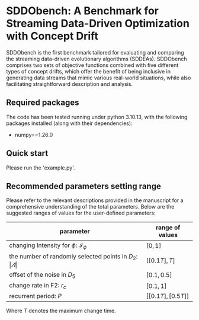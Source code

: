 # SDDObench: A Benchmark for Streaming Data-Driven Optimization with Concept Drift  

SDDObench is the first benchmark tailored for evaluating and comparing the streaming data-driven evolutionary algorithms  (SDDEAs). SDDObench comprises two sets of objective functions combined with five different types of concept drifts, which offer the benefit of being inclusive in generating data streams that mimic various real-world situations, while also facilitating straightforward description and analysis.  

## Required packages

The code has been tested running under python 3.10.13, with the following packages installed (along with their dependencies):

- numpy==1.26.0

## Quick start

Please run the 'example.py'.

## Recommended parameters setting range

Please refer to the relevant descriptions provided in the manuscript for a comprehensive understanding of the total parameters. Below are the suggested ranges of values for the user-defined parameters:

| parameter                                                    | range of values   |
| ------------------------------------------------------------ | ----------------- |
| changing Intensity for $\phi$: $\mathcal{I}_{\phi}$          | $[0,1]$           |
| the number of randomly selected points in $D_2$: $\|\varLambda\|$ | $[[0.1T],T]$      |
| offset of the noise in $D_5$                                 | $[0.1,0.5]$       |
| change rate in F2: $r_c$                                     | $[0.1,1]$         |
| recurrent period: $P$                                        | $[[0.1T],[0.5T]]$ |

Where $T$ denotes the maximum change time. 

